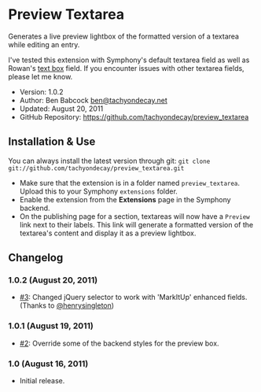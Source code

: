 # Preview Textarea

Generates a live preview lightbox of the formatted version of a textarea while editing an entry.

I've tested this extension with Symphony's default textarea field as well as Rowan's [text box](https://github.com/rowan-lewis/textboxfield) field. If you encounter issues with other textarea fields, please let me know.

- Version: 1.0.2
- Author: Ben Babcock <ben@tachyondecay.net>
- Updated: August 20, 2011
- GitHub Repository: https://github.com/tachyondecay/preview_textarea

## Installation & Use

You can always install the latest version through git: `git clone git://github.com/tachyondecay/preview_textarea.git`

- Make sure that the extension is in a folder named `preview_textarea`. Upload this to your Symphony `extensions` folder.
- Enable the extension from the **Extensions** page in the Symphony backend.
- On the publishing page for a section, textareas will now have a `Preview` link next to their labels. This link will generate a formatted version of the textarea's content and display it as a preview lightbox.

## Changelog

### 1.0.2 (August 20, 2011)

- [#3](https://github.com/tachyondecay/preview_textarea/pull/3): Changed jQuery selector to work with 'MarkItUp' enhanced fields. (Thanks to [@henrysingleton](https://github.com/henrysingleton))

### 1.0.1 (August 19, 2011)

- [#2](https://github.com/tachyondecay/preview_textarea/issues/2): Override some of the backend styles for the preview box.

### 1.0 (August 16, 2011)

- Initial release.
